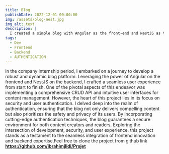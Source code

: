 ```yaml
---
title: Blog
publishDate: 2022-12-01 00:00:00
img: /assets/blog-nest.jpg
img_alt: text
description: |
  I created a simple blog with Angular as the front-end and NestJS as the back-end, implementing a CRUD API, JWT and intuitive user interfaces for content management.
tags:
  - Dev
  - Frontend
  - Backend
  - AUTHENTICATION
---
```


In the company internship period, I embarked on a journey to develop a robust and dynamic blog platform. Leveraging the power of Angular on the frontend and NestJS on the backend, I crafted a seamless user experience from start to finish. One of the pivotal aspects of this endeavor was implementing a comprehensive CRUD API and intuitive user interfaces for content management. However, the heart of this project lies in its focus on security and user authentication. I delved deep into the realm of authentication, ensuring that the blog not only delivers compelling content but also prioritizes the safety and privacy of its users. By incorporating cutting-edge authentication techniques, the blog guarantees a secure environment for both content creators and readers. Exploring the intersection of development, security, and user experience, this project stands as a testament to the seamless integration of frontend innovation and backend expertise.Feel free to clone the project from github link <strong>https://github.com/ibrahimjlidi/Projet</strong>